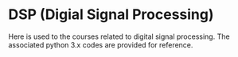 # DSP (Digial Signal Processing)
Here is used to the courses related to digital signal processing. The associated python 3.x codes are provided for reference.
